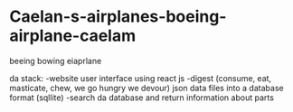 # Caelan-s-airplanes-boeing-airplane-caelam
beeing bowing eiaprlane


da stack:
-website user interface using react js
    -digest (consume, eat, masticate, chew, we go hungry we devour) json data files into a database format (sqllite)
    -search da database and return information about parts